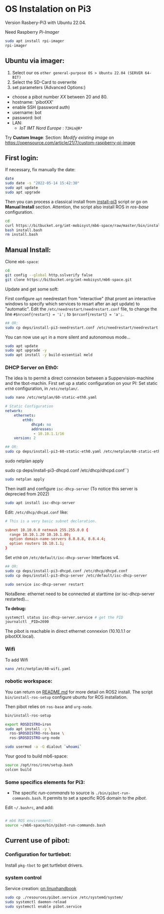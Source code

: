 # OS Instalation on Pi3 

Version Rasbery-Pi3 with Ubuntu 22.04.

Need Raspberry *Pi-Imager* 

```sh
sudo apt install rpi-imager
rpi-imager
```

## Ubuntu via imager:

1. Select our os `other general-purpose OS > Ubuntu 22.04 (SERVER 64-BIT)`
2. Select the SD-Card to overwrite
3. set parameters (Advanced Options:)
  - choose a pibot number _XX_ between 20 and 80.
  - hostname: 'pibotXX'
  - enable SSH (password auth)
  - username: bot 
  - password: bot
  - LAN:
    * _IoT IMT Nord Europe_ : `72Hin@R*`

Try **Custom Image**: Section: _Modify existing image_ on https://opensource.com/article/21/7/custom-raspberry-pi-image

## First login:

If necessary, fix manually the date:

```sh
date
sudo date -s "2022-05-14 15:42:30"
sudo apt update
sudo apt upgrade
```

Then you can process a classical install from [install-pi3](../bin/install-pi3) script or go on **Manual Install** section. 
Attention, the script also install ROS in _ros-base_ configuration.

```sh
cd
curl https://bitbucket.org/imt-mobisyst/mb6-space/raw/master/bin/install-pi3 > install.bash
bash install.bash
rm install.bash
```

## Manual Install:

Clone `mb6-space`:

```sh
cd
git config --global http.sslverify false
git clone https://bitbucket.org/imt-mobisyst/mb6-space.git
```

Update and get some soft: 

First configure `apt` needrestart from "interactive" (that promt an interactive windows to specify which services to resart after an apt update) to "automatic".
Edit the `/etc/needrestart/needrestart.conf` file, to change the line `#$nrconf{restart} = 'i';` to  `$nrconf{restart} = 'a';`.

```sh
## OR:
sudo cp deps/install-pi3-needrestart.conf /etc/needrestart/needrestart.conf
```
You can now use `apt` in a more silent and autonomous mode...

```sh
sudo apt update
sudo apt upgrade -y
sudo apt install -y build-essential meld
```

### DHCP Server on Eth0:

The idea is to permit a direct connexion between a Suppervision-machine and the tbot-machin.
First set up a static configuration on your PI:
Set static `eth0` configuration, in  `/etc/netplan/`.

```sh
sudo nano /etc/netplan/60-static-eth0.yaml
```

```yaml
# Static Configuration
network:
    ethernets:
        eth0:
            dhcp4: no
            addresses:
             - 10.10.1.1/16
    version: 2
```

```sh
## OR:
sudo cp deps/install-pi3-60-static-eth0.yaml /etc/netplan/60-static-eth0.yam
```

sudo netplan apply

sudo cp deps/install-pi3-dhcpd.conf /etc/dhcp/dhcpd.conf``)

```sh
sudo netplan apply
```

Then inatll and configure `isc-dhcp-server` (To notice this server is deprecied from 2022)

```sh
sudo apt install isc-dhcp-server
```

Edit: `/etc/dhcp/dhcpd.conf` like:

```conf
# This is a very basic subnet declaration.

subnet 10.10.0.0 netmask 255.255.0.0 {
  range 10.10.1.20 10.10.1.80; 
  option domain-name-servers 8.8.8.8, 8.8.4.4; 
  option routers 10.10.1.1; 
}
```

Set `eth0` on `/etc/default/isc-dhcp-server` Interfaces v4.

```sh
## OR:
sudo cp deps/install-pi3-dhcpd.conf /etc/dhcp/dhcpd.conf
sudo cp deps/install-pi3-dhcp-server /etc/default/isc-dhcp-server
```

```sh
sudo service isc-dhcp-server restart
```

NotaBene: ethernet need to be connected at starttime (or isc-dhcp-server restarted)...

**To debug:**

```sh
systemctl status isc-dhcp-server.service # get the PID
journalctl _PID=2690
```

The pibot is reachable in direct ethernet connexion (10.10.1.1 or pibotXX.local). 

### Wifi 

To add Wifi

```sh
nano /etc/netplan/40-wifi.yaml
```

### robotic workspace:

You can return on [README.md](../README.md) for more detail on ROS2 install.
The script `bin/install-ros-setup` configure ubuntu for ROS installation.

Then pibot relies on `ros-base` and `urg-node`.

```sh
bin/install-ros-setup

export ROSDISTRO=iron
sudo apt install -y \
  ros-$ROSDISTRO-ros-base \
  ros-$ROSDISTRO-urg-node

sudo usermod -a -G dialout `whoami`
```

Your good to build mb6-space:

```sh
source /opt/ros/iron/setup.bash
colcon build
```

### Some specifics elements for Pi3:

- The specific _run-commands_ to source is `./bin/pibot-run-commands.bash`. It permits to set a specific ROS domain to the _pibot_. 

Edit `~/.bashrc`, and add: 

```sh

# mb6 ROS environment:
source ~/mb6-space/bin/pibot-run-commands.bash
```

## Current use of pibot:

###  Configuration for turtlebot:

Install `pkg-tbot` to get turtlebot drivers.

### system control

Service creation: [on linuxhandbook](https://linuxhandbook.com/create-systemd-services/)

```sh
sudo cp ./resources/pibot.service /etc/systemd/system/
sudo systemctl daemon-reload
sudo systemctl enable pibot.service
```

